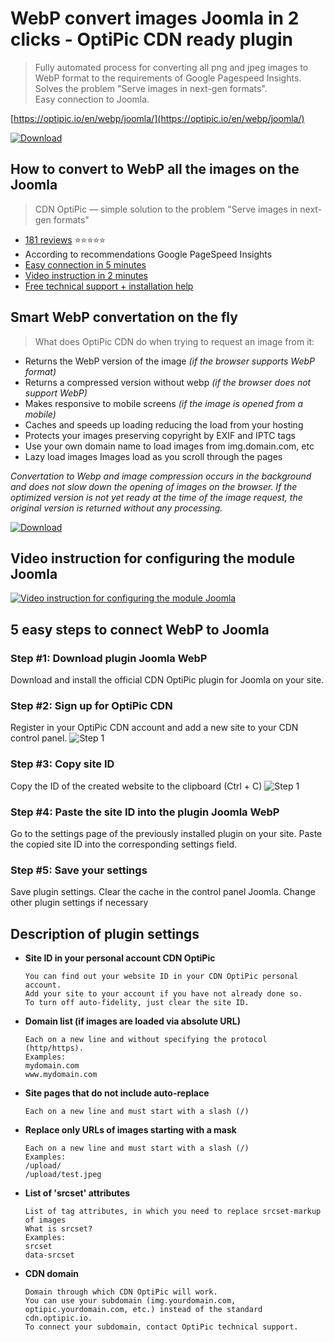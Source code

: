 # WebP convert images Joomla in 2 clicks - OptiPic CDN ready plugin

> Fully automated process for converting all png and jpeg images to WebP format to the requirements of Google Pagespeed Insights.  
> Solves the problem "Serve images in next-gen formats".  
> Easy connection to Joomla. 

[https://optipic.io/en/webp/joomla/](https://optipic.io/en/webp/joomla/)

[![Download](https://optipic.io/images/download-button.png)](https://github.com/optipic-io/optipic-joomla/releases/download/1.25.1/optipic-1.25.1.zip)

## How to convert to WebP all the images on the Joomla 
> CDN OptiPic — simple solution to the problem "Serve images in next-gen formats"

- [181 reviews](https://optipic.io/en/cdn/reviews/) ⭐⭐⭐⭐⭐
- According to recommendations Google PageSpeed Insights
- [Easy connection in 5 minutes](https://www.youtube.com/watch?v=qsviPOyBUjU)
- [Video instruction in 2 minutes](https://www.youtube.com/watch?v=qsviPOyBUjU)
- [Free technical support + installation help](https://optipic.io/get-free-help/?cdn=1)

## Smart WebP convertation on the fly
> What does OptiPic CDN do when trying to request an image from it:

- Returns the WebP version of the image *(if the browser supports WebP format)*
- Returns a compressed version without webp *(if the browser does not support WebP)*
- Makes responsive to mobile screens *(if the image is opened from a mobile)*
- Caches and speeds up loading reducing the load from your hosting
- Protects your images preserving copyright by EXIF and IPTC tags
- Use your own domain name to load images from img.domain.com, etc
- Lazy load images Images load as you scroll through the pages

*Convertation to Webp and image compression occurs in the background and does not slow down the opening of images on the browser.
If the optimized version is not yet ready at the time of the image request, the original version is returned without any processing.*

[![Download](https://optipic.io/images/download-button.png)](https://github.com/optipic-io/optipic-joomla/releases/download/1.25.1/optipic-1.25.1.zip)

## Video instruction for configuring the module Joomla
[![Video instruction for configuring the module Joomla](https://img.youtube.com/vi/qsviPOyBUjU/0.jpg)](https://www.youtube.com/watch?v=qsviPOyBUjU)

## 5 easy steps to connect WebP to Joomla

### Step #1: Download plugin Joomla WebP
Download and install the official CDN OptiPic plugin for Joomla on your site.

### Step #2: Sign up for OptiPic CDN
Register in your OptiPic CDN account and add a new site to your CDN control panel.
![Step 1](https://optipic.io/img/cdn/install-instruction/en/step-2.png)

### Step #3: Copy site ID
Copy the ID of the created website to the clipboard (Ctrl + C)
![Step 1](https://optipic.io/img/cdn/install-instruction/en/step-3.png)

### Step #4: Paste the site ID into the plugin Joomla WebP
Go to the settings page of the previously installed plugin on your site.
Paste the copied site ID into the corresponding settings field.

### Step #5: Save your settings
Save plugin settings. Clear the cache in the control panel Joomla.
Change other plugin settings if necessary

## Description of plugin settings

- **Site ID in your personal account CDN OptiPic**
  ```
  You can find out your website ID in your CDN OptiPic personal account. 
  Add your site to your account if you have not already done so. 
  To turn off auto-fidelity, just clear the site ID.
  ```

* **Domain list (if images are loaded via absolute URL)**
  ```
  Each on a new line and without specifying the protocol (http/https).
  Examples:
  mydomain.com
  www.mydomain.com
  ```

* **Site pages that do not include auto-replace**
  ```
  Each on a new line and must start with a slash (/)
  ```

* **Replace only URLs of images starting with a mask**
  ```
  Each on a new line and must start with a slash (/)
  Examples:
  /upload/
  /upload/test.jpeg
  ```

* **List of 'srcset' attributes**
  ```
  List of tag attributes, in which you need to replace srcset-markup of images
  What is srcset? 
  Examples: 
  srcset 
  data-srcset 
  ```

* **CDN domain**
  ```
  Domain through which CDN OptiPic will work. 
  You can use your subdomain (img.yourdomain.com, optipic.yourdomain.com, etc.) instead of the standard cdn.optipic.io. 
  To connect your subdomain, contact OptiPic technical support.
  ```
